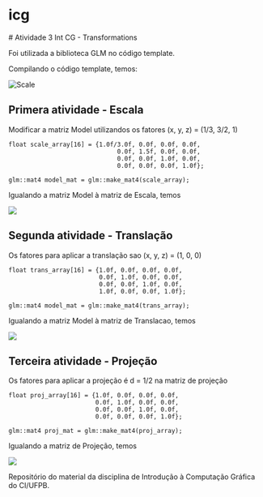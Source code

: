 # icg

﻿# Atividade 3 Int CG - Transformations

Foi utilizada a biblioteca GLM no código template.

Compilando o código template, temos:

![Scale](https://github.com/Tewsma/CG/blob/main/Atividade%20III%20-%20CG/imagens/scale.png)

## Primera atividade - Escala

Modificar a matriz Model utilizandos os fatores (x, y, z) = (1/3, 3/2, 1)

```
float scale_array[16] = {1.0f/3.0f, 0.0f, 0.0f, 0.0f,
                              0.0f, 1.5f, 0.0f, 0.0f,
                              0.0f, 0.0f, 1.0f, 0.0f,
                              0.0f, 0.0f, 0.0f, 1.0f};

glm::mat4 model_mat = glm::make_mat4(scale_array);
```
Igualando a matriz Model à matriz de Escala, temos

<img src = "https://github.com/Tewsma/CG/tree/main/Atividade III - CG/turopom/figura2.png">

## Segunda atividade - Translação

Os fatores para aplicar a translação sao (x, y, z) = (1, 0, 0)

```
float trans_array[16] = {1.0f, 0.0f, 0.0f, 0.0f,
                         0.0f, 1.0f, 0.0f, 0.0f,
                         0.0f, 0.0f, 1.0f, 0.0f,
                         1.0f, 0.0f, 0.0f, 1.0f};

glm::mat4 model_mat = glm::make_mat4(trans_array);
```
Igualando a matriz Model à matriz de Translacao, temos

<img src = "https://github.com/Tewsma/CG/tree/main/Atividade III - CG/turopom/figura3.png">

## Terceira atividade - Projeção

Os fatores para aplicar a projeção é d = 1/2 na matriz de projeção

```
float proj_array[16] = {1.0f, 0.0f, 0.0f, 0.0f, 
                        0.0f, 1.0f, 0.0f, 0.0f, 
                        0.0f, 0.0f, 1.0f, 0.0f, 
                        0.0f, 0.0f, 0.0f, 1.0f};

glm::mat4 proj_mat = glm::make_mat4(proj_array);
```
Igualando a matriz de Projeção, temos

<img src = "https://github.com/Tewsma/CG/tree/main/Atividade III - CG/turopom/figura3.png">






Repositório do material da disciplina de Introdução à Computação Gráfica do CI/UFPB.

